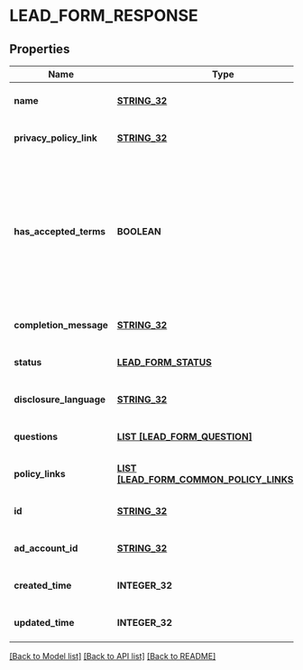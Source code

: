 # LEAD_FORM_RESPONSE

## Properties
Name | Type | Description | Notes
------------ | ------------- | ------------- | -------------
**name** | [**STRING_32**](STRING_32.md) | Internal name of the lead form. | [optional] [default to null]
**privacy_policy_link** | [**STRING_32**](STRING_32.md) | A link to the advertiser&#39;s privacy policy. This will be included in the lead form&#39;s disclosure language. | [optional] [default to null]
**has_accepted_terms** | **BOOLEAN** | Whether the advertiser has accepted Pinterest&#39;s terms of service for creating a lead ad.  By sending us TRUE for this parameter, you agree that (i) you will use any personal information received in compliance with the privacy policy you share with Pinterest, and (ii) you will comply with Pinterest&#39;s &lt;a href&#x3D;\&quot;https://policy.pinterest.com/en/lead-ad-terms\&quot;&gt;Lead Ad Terms&lt;/a&gt;. As a reminder, all advertising on Pinterest is subject to the &lt;a href&#x3D;\&quot;https://business.pinterest.com/en/pinterest-advertising-services-agreement/\&quot;&gt;Pinterest Advertising Services Agreement&lt;/a&gt; or an equivalent agreement as set forth on an IO | [optional] [default to null]
**completion_message** | [**STRING_32**](STRING_32.md) | A message for people who complete the form to let them know what happens next. | [optional] [default to null]
**status** | [**LEAD_FORM_STATUS**](LeadFormStatus.md) |  | [optional] [default to null]
**disclosure_language** | [**STRING_32**](STRING_32.md) | Additional disclosure language to be included in the lead form. | [optional] [default to null]
**questions** | [**LIST [LEAD_FORM_QUESTION]**](LeadFormQuestion.md) | List of questions to be displayed on the lead form. | [optional] [default to null]
**policy_links** | [**LIST [LEAD_FORM_COMMON_POLICY_LINKS_INNER]**](LeadFormCommon_policy_links_inner.md) | List of additional policy links to be displayed on the lead form. | [optional] [default to null]
**id** | [**STRING_32**](STRING_32.md) | The ID of this lead form | [optional] [default to null]
**ad_account_id** | [**STRING_32**](STRING_32.md) | The Ad Account ID that this lead form belongs to. | [optional] [default to null]
**created_time** | **INTEGER_32** | Lead form creation time. Unix timestamp in seconds. | [optional] [default to null]
**updated_time** | **INTEGER_32** | Last update time. Unix timestamp in seconds. | [optional] [default to null]

[[Back to Model list]](../README.md#documentation-for-models) [[Back to API list]](../README.md#documentation-for-api-endpoints) [[Back to README]](../README.md)


